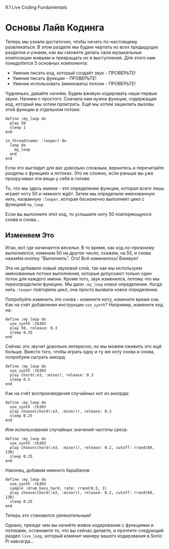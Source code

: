 9.1 Live Coding Fundamentals

# Основы Лайв Кодинга

Теперь мы узнали достаточно, чтобы начать по-настоящему развлекаться. В этом
разделе мы будем черпать из всех предыдущих разделов и узнаем, как вы сможете
делать свои музыкальные композиции живыми и превращать их в выступления. Для
этого нам понадобится 3 основных компонента:

- Умение писать код, который создаёт звук - ПРОВЕРЬТЕ!
- Умение писать функции - ПРОВЕРЬТЕ!
- Умение использовать (именовать) потоки - ПРОВЕРЬТЕ!

Чудненько, давайте начнём. Будем вживую кодировать наши первые звуки. Начнем с
простого. Сначала нам нужна функция, содержащая код, который мы хотим
проиграть. Ещё мы хотим зациклить вызовы этой функции в отдельном потоке:

```
define :my_loop do
  play 50
  sleep 1
end

in_thread(name: :looper) do
  loop do
    my_loop
  end
end
```

Если это выглядит для вас довольно сложным, вернитесь и перечитайте разделы
о функциях и потоках. Это не сложно, если раньше вы уже прокручивал эти вещи
у себя в голове.

То, что мы здесь имеем - это определение функции, которая всего лишь играет
ноту 50 и немного ждёт. Затем мы определили именованную нить, названную
`:looper`, которая бесконечно выполняет цикл с функцией `my_loop`.

Если вы выполните этот код, то услышите ноту 50 повторяющуюся снова и снова...

## Изменяем Это

Итак, вот где начинается веселье. В то время, как код *по-прежнему
выполняется*, изменим 50 на другое число, скажем, на 55, и снова нажмём кнопку
"Выполнить". Ого! Всё изменилось! Вживую!

Это не добавило новый звуковой слой, так как мы используем именованные потоки
выполнения, которые допускают только один поток для каждого имени. Кроме того,
звук изменился, потому что мы *переопределили* функцию. Мы дали `:my_loop`
новое определение. Когда нить `:looper` повторяла цикл, она просто вызвала
новое определение.

Попробуйте изменить это снова - измените ноту, измените время сна. Как на счёт
добавления инструкции `use_synth`? Например, измените код на:

```
define :my_loop do
  use_synth :tb303
  play 50, release: 0.3
  sleep 0.25
end
```

Сейчас это звучит довольно интересно, но мы можем оживить это ещё больше.
Вместо того, чтобы играть одну и ту же ноту снова и снова, попробуем сыграть
аккорд:

```
define :my_loop do
  use_synth :tb303
  play chord(:e3, :minor), release: 0.3
  sleep 0.5
end
```

Как на счёт воспроизведения случайных нот из аккорда:

```
define :my_loop do
  use_synth :tb303
  play choose(chord(:e3, :minor)), release: 0.3
  sleep 0.25
end
```

Или использования случайных значений частоты среза:

```
define :my_loop do
  use_synth :tb303
  play choose(chord(:e3, :minor)), release: 0.2, cutoff: rrand(60, 130)
  sleep 0.25
end
```

Наконец, добавим немного барабанов:

```
define :my_loop do
  use_synth :tb303
  sample :drum_bass_hard, rate: rrand(0.5, 2)
  play choose(chord(:e3, :minor)), release: 0.2, cutoff: rrand(60, 130)
  sleep 0.25
end
```

Теперь это становится увлекательным!

Однако, прежде чем вы начнёте живое кодирование с функциями и потоками,
остановите то, что вы сейчас делаете, и прочтите следующий раздел `live_loop`,
который изменит манеру вашего кодирования в Sonic Pi навсегда...
